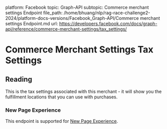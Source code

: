 platform: Facebook
topic: Graph-API
subtopic: Commerce merchant settings Endpoint
file_path: /home/bhuang/nlp/rag-race-challenge2-2024/platform-docs-versions/Facebook_Graph-API/Commerce merchant settings Endpoint.md
url: https://developers.facebook.com/docs/graph-api/reference/commerce-merchant-settings/tax_settings/

# Commerce Merchant Settings Tax Settings

## Reading

This is the tax settings associated with this merchant - it will show you the fulfillment locations that you can use with purchases.

### New Page Experience

This endpoint is supported for [New Page Experience](https://developers.facebook.com/docs/pages/new-pages-experience/).